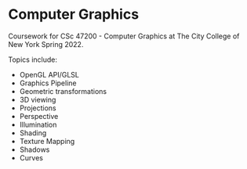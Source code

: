 # Computer Graphics

Coursework for CSc 47200 - Computer Graphics at The City College of New York Spring 2022.

Topics include:
* OpenGL API/GLSL
* Graphics Pipeline
* Geometric transformations
* 3D viewing
* Projections
* Perspective
* Illumination
* Shading
* Texture Mapping
* Shadows
* Curves